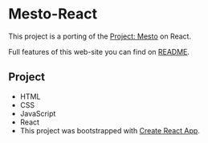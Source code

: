 # Mesto-React
This project is a porting of the [Project: Mesto](https://github.com/ShamankaS/mesto) on React.

Full features of this web-site you can find on [README](https://github.com/ShamankaS/mesto#readme).

## Project
* HTML
* CSS
* JavaScript
* React
* This project was bootstrapped with [Create React App](https://github.com/facebook/create-react-app).
